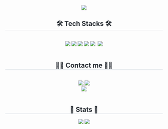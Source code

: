 <div align= "center">
    <img src="https://capsule-render.vercel.app/api?type=waving&color=0:9ce2aa,100:e7d57e&height=240&text=Heewon's%20GitHub&animation=&fontColor=ffffff&fontSize=60" />
    </div>
    <div align= "center">
    <h2 style="border-bottom: 1px solid #d8dee4; color: #282d33;"> 🛠️ Tech Stacks 🛠️</h2> <br> 
    <div style="margin: 0 auto; text-align: center;" align= "center"> <img src="https://img.shields.io/badge/Android-3DDC84?style=flat&logo=Android&logoColor=white">
        <img src="https://img.shields.io/badge/Python-3776AB?style=flat&logo=Python&logoColor=white">
          <img src="https://img.shields.io/badge/C++-00599C?style=flat&logo=C%2B%2B&logoColor=white">
      <img src="https://img.shields.io/badge/C-Sharp-239120?style=flat&logo=C%2B%2B&logoColor=white">
      <img src="https://img.shields.io/badge/Unity-FFFFFF?style=flat&logo=Unity&logoColor=white">&nbsp
      <img src="https://img.shields.io/badge/github-181717?style=flat&logo=GitHub&logoColor=white">
      <br><br>
          </div>
    </div>
    <div align= "center">
    <h2 style="border-bottom: 1px solid #d8dee4; color: #282d33;"> 🧑‍💻 Contact me 🧑‍💻  </h2> <br> 
    <div align= "center"> <a href=mailto:hwon.minn@gmail.com/> <img src="https://img.shields.io/badge/Gmail-EA4335?style=flat&logo=gmail&logoColor=white&link=https://swme.tistory.com/"> </a>
      <a href=https://swme.tistory.com/> <img src="https://img.shields.io/badge/Tistory-000000?style=flat&logo=Tistory&logoColor=white&link=https://swme.tistory.com/"> </a>
          </div> 
    <div align= "center"> <a href="https://hits.seeyoufarm.com"> <img src="https://hits.seeyoufarm.com/api/count/incr/badge.svg?url=https%3A%2F%2Fgithub.com%2Fhw0608%2F&count_bg=%23000000&title_bg=%23000000&icon=github.svg&icon_color=%23FFFFFF&title=hits&edge_flat=false"/></a>
            <br><br>
       </div> 
    </div>
<div align= "center"> 
    <h2 style="border-bottom: 1px solid #d8dee4; color: #282d33;"> 🏅 Stats 🏅 </h2> <div align= "center"> <img src="https://github-readme-stats.vercel.app/api?username=hw0608&bg_color=60,1d222f,000000&title_color=ffffff&text_color=ffffff"
         /> <img src="https://github-readme-stats.vercel.app/api/top-langs/?username=hw0608&layout=compact&bg_color=60,1d222f,000000&title_color=ffffff&text_color=ffffff"
           /> </div> 
    </div>
    
